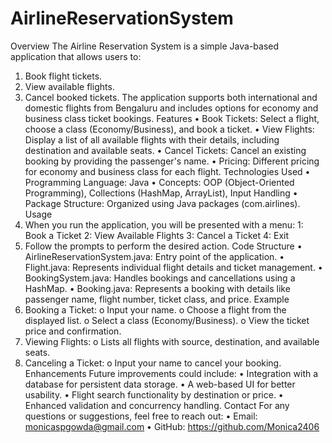 # AirlineReservationSystem
Overview
The Airline Reservation System is a simple Java-based application that allows users to:
1.	Book flight tickets.
2.	View available flights.
3.	Cancel booked tickets.
The application supports both international and domestic flights from Bengaluru and includes options for economy and business class ticket bookings.
Features
•	Book Tickets: Select a flight, choose a class (Economy/Business), and book a ticket.
•	View Flights: Display a list of all available flights with their details, including destination and available seats.
•	Cancel Tickets: Cancel an existing booking by providing the passenger's name.
•	Pricing: Different pricing for economy and business class for each flight.
Technologies Used
•	Programming Language: Java
•	Concepts: OOP (Object-Oriented Programming), Collections (HashMap, ArrayList), Input Handling
•	Package Structure: Organized using Java packages (com.airlines).
Usage
1.	When you run the application, you will be presented with a menu:
  1: Book a Ticket
	2: View Available Flights
	3: Cancel a Ticket
	4: Exit
2.	Follow the prompts to perform the desired action.
Code Structure
•	AirlineReservationSystem.java: Entry point of the application.
•	Flight.java: Represents individual flight details and ticket management.
•	BookingSystem.java: Handles bookings and cancellations using a HashMap.
•	Booking.java: Represents a booking with details like passenger name, flight number, ticket class, and price.
Example
1.	Booking a Ticket:
  o	Input your name.
  o	Choose a flight from the displayed list.
  o	Select a class (Economy/Business).
  o	View the ticket price and confirmation.
2.	Viewing Flights:
  o	Lists all flights with source, destination, and available seats.
3.	Canceling a Ticket:
  o	Input your name to cancel your booking.
Enhancements
Future improvements could include:
•	Integration with a database for persistent data storage.
•	A web-based UI for better usability.
•	Flight search functionality by destination or price.
•	Enhanced validation and concurrency handling.
Contact
For any questions or suggestions, feel free to reach out:
•	Email: monicaspgowda@gmail.com
•	GitHub: https://github.com/Monica2406
